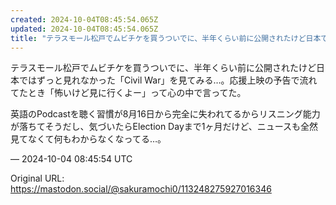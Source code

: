 ```yaml
---
created: 2024-10-04T08:45:54.065Z
updated: 2024-10-04T08:45:54.065Z
title: "テラスモール松戸でムビチケを買うついでに、半年くらい前に公開されたけど日本ではずっと見れなかった「Civil War」を見てみる…。応援上映の予告で流れてたとき[...]"
---
```


<p>テラスモール松戸でムビチケを買うついでに、半年くらい前に公開されたけど日本ではずっと見れなかった「Civil War」を見てみる…。応援上映の予告で流れてたとき「怖いけど見に行くよー」って心の中で言ってた。</p><p>英語のPodcastを聴く習慣が8月16日から完全に失われてるからリスニング能力が落ちてそうだし、気づいたらElection Dayまで1ヶ月だけど、ニュースも全然見てなくて何もわからなくなってる…。</p>

&mdash; 2024-10-04 08:45:54 UTC

Original URL: https://mastodon.social/@sakuramochi0/113248275927016346
